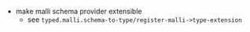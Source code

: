 - make malli schema provider extensible
  - see `typed.malli.schema-to-type/register-malli->type-extension`
